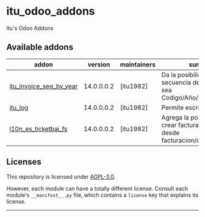 # itu_odoo_addons
Itu's Odoo Addons 
<!-- /!\ do not modify above this line -->


Available addons
----------------
addon | version | maintainers | summary
--- | --- | --- | ---
[itu_invoice_seq_by_year](itu_invoice_seq_by_year/) | 14.0.0.0.2 | [itu1982] | Da la posibilidad de que la secuencia de las facturas sea Codigo/Año/NumeroFactura.
[itu_log](itu_log/)| 14.0.0.0.2 | [itu1982] | Permite escribir en los log.
[l10n_es_ticketbai_fs](l10n_es_ticketbai_fs/) | 14.0.0.0.2 |  [itu1982] | Agrega la posibilidad de crear facturas simplificadas desde facturacion/contabilidad.

[//]: # (end addons)

<!-- prettier-ignore-end -->

## Licenses

This repository is licensed under [AGPL-3.0](LICENSE).

However, each module can have a totally different license.
Consult each module's `__manifest__.py` file, which contains a `license` key
that explains its license.

----
